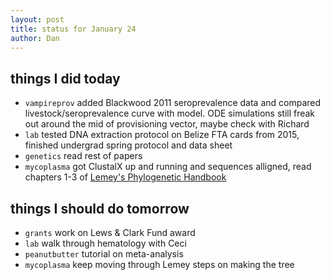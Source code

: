 ```yaml
---
layout: post
title: status for January 24
author: Dan
---
```


## things I did today
* `vampireprov` added Blackwood 2011 seroprevalence data and compared livestock/seroprevalence curve with model. ODE simulations still freak out around the mid of provisioning vector, maybe check with Richard
* `lab` tested DNA extraction protocol on Belize FTA cards from 2015, finished undergrad spring protocol and data sheet
* `genetics` read rest of papers
* `mycoplasma` got ClustalX up and running and sequences alligned, read chapters 1-3 of [Lemey's Phylogenetic Handbook](http://www.cambridge.org/us/academic/subjects/life-sciences/genomics-bioinformatics-and-systems-biology/phylogenetic-handbook-practical-approach-phylogenetic-analysis-and-hypothesis-testing-2nd-edition)

## things I should do tomorrow
* `grants` work on Lews & Clark Fund award
* `lab` walk through hematology with Ceci
* `peanutbutter` tutorial on meta-analysis
* `mycoplasma` keep moving through Lemey steps on making the tree

<i class='fa fa-code' style='color:pink'> </i>

